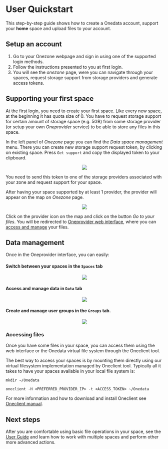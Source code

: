 # User Quickstart
This step-by-step guide shows how to create a Onedata account, support your **home** space and upload files to your account.


## Setup an account
1. Go to your Onezone webpage and sign in using one of the supported login methods.
2. Follow the instructions presented to you at first login.
3. You will see the *onezone* page, were you can navigate through your spaces, request storage support from storage providers and generate access tokens.


## Supporting your first space
At the first login, you need to create your first space. Like every new space, at the beginning it has quota size of 0. You have to request storage support for certain amount of storage space (e.g. 5GB) from some storage provider (or setup your own *Oneprovider* service) to be able to store any files in this space.

In the left panel of *Onezone* page you can find the *Data space management* menu. There you can create new storage support request token, by clicking on existing space. Press `Get support`  and copy the displayed token to your clipboard.

<p align="center"> <img src="../img/getsupporttoken.png"> </p>

You need to send this token to one of the storage providers associated with your zone and request support for your space.

After having your space supported by at least 1 provider, the provider will appear on the map on *Onezone* page.

<p align="center"> <img src="../img/gotoyourfiles.png"> </p>

Click on the provider icon on the map and click on the button *Go to your files*. You will be redirected to
[Oneprovider web interface](../user_guide.md), where you can [access and manage](../user_guide.md) your files.

## Data management
Once in the Oneprovider interface, you can easily:

#### Switch between your spaces in the `Spaces` tab

<p align="center"> <img src="../img/spacestab.png"> </p>

#### Access and manage data in `Data` tab

<p align="center"> <img src="../img/datatab.png"> </p>

#### Create and manage user groups in the `Groups` tab.

<p align="center"> <img src="../img/grouptab.png"> </p>

### Accessing files
Once you have some files in your space, you can access them using the web interface or the Onedata virtual file system through the Oneclient tool.

The best way to access your spaces is by mounting them directly using our virtual filesystem implementation managed by Oneclient tool. Typically all it takes to have your spaces available in your local file system is:

```
mkdir ~/Onedata

oneclient -H <PREFERRED_PROVIDER_IP> -t <ACCESS_TOKEN> ~/Onedata
```

For more information and how to download and install Oneclient see [Oneclient manual](../using_onedata/oneclient.md).

## Next steps
After you are comfortable using basic file operations in your space, see the [User Guide](../user_guide.md) and learn how to work with multiple spaces and perform other more advanced actions.
